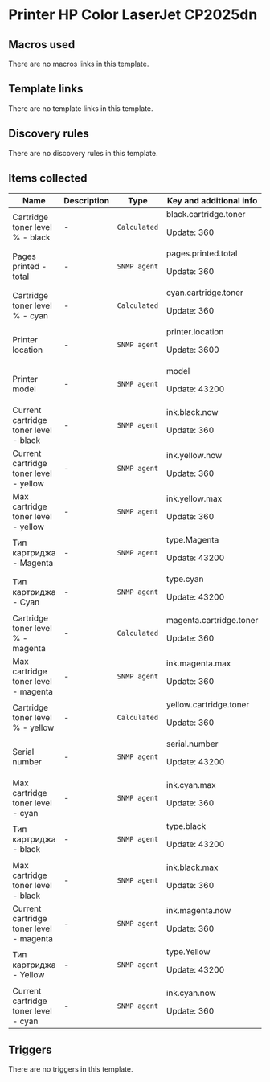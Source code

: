 # Printer HP Color LaserJet CP2025dn

## Macros used

There are no macros links in this template.

## Template links

There are no template links in this template.

## Discovery rules

There are no discovery rules in this template.

## Items collected

|Name|Description|Type|Key and additional info|
|----|-----------|----|----|
|Cartridge toner level % - black|<p>-</p>|`Calculated`|black.cartridge.toner<p>Update: 360</p>|
|Pages printed - total|<p>-</p>|`SNMP agent`|pages.printed.total<p>Update: 360</p>|
|Cartridge toner level % - cyan|<p>-</p>|`Calculated`|cyan.cartridge.toner<p>Update: 360</p>|
|Printer location|<p>-</p>|`SNMP agent`|printer.location<p>Update: 3600</p>|
|Printer model|<p>-</p>|`SNMP agent`|model<p>Update: 43200</p>|
|Current cartridge toner level - black|<p>-</p>|`SNMP agent`|ink.black.now<p>Update: 360</p>|
|Current cartridge toner level - yellow|<p>-</p>|`SNMP agent`|ink.yellow.now<p>Update: 360</p>|
|Max cartridge toner level - yellow|<p>-</p>|`SNMP agent`|ink.yellow.max<p>Update: 360</p>|
|Тип картриджа - Magenta|<p>-</p>|`SNMP agent`|type.Magenta<p>Update: 43200</p>|
|Тип картриджа - Cyan|<p>-</p>|`SNMP agent`|type.cyan<p>Update: 43200</p>|
|Cartridge toner level % - magenta|<p>-</p>|`Calculated`|magenta.cartridge.toner<p>Update: 360</p>|
|Max cartridge toner level - magenta|<p>-</p>|`SNMP agent`|ink.magenta.max<p>Update: 360</p>|
|Cartridge toner level % - yellow|<p>-</p>|`Calculated`|yellow.cartridge.toner<p>Update: 360</p>|
|Serial number|<p>-</p>|`SNMP agent`|serial.number<p>Update: 43200</p>|
|Max cartridge toner level - cyan|<p>-</p>|`SNMP agent`|ink.cyan.max<p>Update: 360</p>|
|Тип картриджа - black|<p>-</p>|`SNMP agent`|type.black<p>Update: 43200</p>|
|Max cartridge toner level - black|<p>-</p>|`SNMP agent`|ink.black.max<p>Update: 360</p>|
|Current cartridge toner level - magenta|<p>-</p>|`SNMP agent`|ink.magenta.now<p>Update: 360</p>|
|Тип картриджа - Yellow|<p>-</p>|`SNMP agent`|type.Yellow<p>Update: 43200</p>|
|Current cartridge toner level - cyan|<p>-</p>|`SNMP agent`|ink.cyan.now<p>Update: 360</p>|
## Triggers

There are no triggers in this template.

